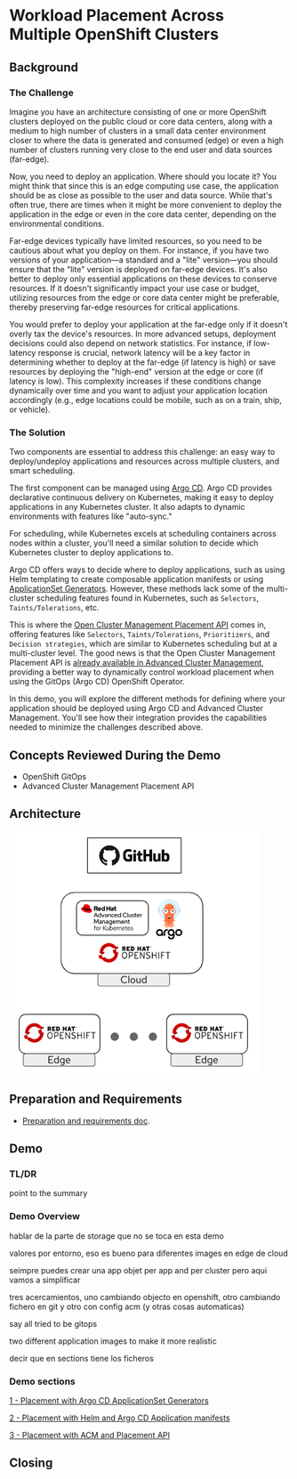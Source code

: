 # Workload Placement Across Multiple OpenShift Clusters

## Background

### The Challenge

Imagine you have an architecture consisting of one or more OpenShift clusters deployed on the public cloud or core data centers, along with a medium to high number of clusters in a small data center environment closer to where the data is generated and consumed (edge) or even a high number of clusters running very close to the end user and data sources (far-edge).

Now, you need to deploy an application. Where should you locate it? You might think that since this is an edge computing use case, the application should be as close as possible to the user and data source. While that's often true, there are times when it might be more convenient to deploy the application in the edge or even in the core data center, depending on the environmental conditions.

Far-edge devices typically have limited resources, so you need to be cautious about what you deploy on them. For instance, if you have two versions of your application—a standard and a "lite" version—you should ensure that the "lite" version is deployed on far-edge devices. It's also better to deploy only essential applications on these devices to conserve resources. If it doesn't significantly impact your use case or budget, utilizing resources from the edge or core data center might be preferable, thereby preserving far-edge resources for critical applications.

You would prefer to deploy your application at the far-edge only if it doesn't overly tax the device's resources. In more advanced setups, deployment decisions could also depend on network statistics. For instance, if low-latency response is crucial, network latency will be a key factor in determining whether to deploy at the far-edge (if latency is high) or save resources by deploying the "high-end" version at the edge or core (if latency is low). This complexity increases if these conditions change dynamically over time and you want to adjust your application location accordingly (e.g., edge locations could be mobile, such as on a train, ship, or vehicle).

### The Solution

Two components are essential to address this challenge: an easy way to deploy/undeploy applications and resources across multiple clusters, and smart scheduling.

The first component can be managed using [Argo CD](https://www.redhat.com/en/topics/devops/what-is-argocd). Argo CD provides declarative continuous delivery on Kubernetes, making it easy to deploy applications in any Kubernetes cluster. It also adapts to dynamic environments with features like "auto-sync."

For scheduling, while Kubernetes excels at scheduling containers across nodes within a cluster, you'll need a similar solution to decide which Kubernetes cluster to deploy applications to.

Argo CD offers ways to decide where to deploy applications, such as using Helm templating to create composable application manifests or using [ApplicationSet Generators](https://argo-cd.readthedocs.io/en/stable/operator-manual/applicationset/Generators/). However, these methods lack some of the multi-cluster scheduling features found in Kubernetes, such as `Selectors`, `Taints/Tolerations`, etc.

This is where the [Open Cluster Management Placement API](https://open-cluster-management.io/concepts/placement/) comes in, offering features like `Selectors`, `Taints/Tolerations`, `Prioritizers`, and `Decision strategies`, which are similar to Kubernetes scheduling but at a multi-cluster level. The good news is that the Open Cluster Management Placement API is [already available in Advanced Cluster Management](https://www.redhat.com/en/blog/using-the-open-cluster-management-placement-for-multicluster-scheduling), providing a better way to dynamically control workload placement when using the GitOps (Argo CD) OpenShift Operator.

In this demo, you will explore the different methods for defining where your application should be deployed using Argo CD and Advanced Cluster Management. You'll see how their integration provides the capabilities needed to minimize the challenges described above.

## Concepts Reviewed During the Demo

* OpenShift GitOps
* Advanced Cluster Management Placement API

## Architecture

![](doc/images/architecture.png)


## Preparation and Requirements

* [Preparation and requirements doc](doc/00-preparation.md).

## Demo

### TL/DR


point to the summary



### Demo Overview

hablar de la parte de storage que no se toca en esta demo



valores por entorno, eso es bueno para diferentes images en edge de cloud



seimpre puedes crear una app objet per app and per cluster pero aqui vamos a simplificar



tres acercamientos, uno cambiando objecto en openshift, otro cambiando fichero en git y otro con config acm (y otras cosas automaticas)


say all tried to be gitops

two different application images to make it more realistic


decir que en sections tiene los ficheros



### Demo sections

 [1 - Placement with Argo CD ApplicationSet Generators](doc/01-generators.md)

 [2 - Placement with Helm and Argo CD Application manifests](doc/02-helm.md)

 [3 - Placement with ACM and Placement API](doc/03-placement.md)



## Closing


